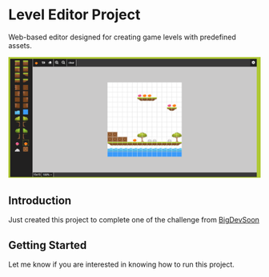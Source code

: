 # Level Editor Project

Web-based editor designed for creating game levels with predefined assets.

![Level Editor Project Preview](./basicWorking.png)

## Introduction

Just created this project to complete one of the challenge from [BigDevSoon](https://bigdevsoon.me/)

## Getting Started

Let me know if you are interested in knowing how to run this project.
